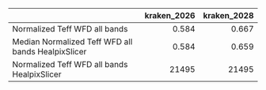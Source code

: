 |                                                    |   kraken_2026 |   kraken_2028 |
|:---------------------------------------------------|--------------:|--------------:|
| Normalized Teff WFD all bands                      |         0.584 |         0.667 |
| Median Normalized Teff WFD all bands HealpixSlicer |         0.584 |         0.659 |
| Normalized Teff WFD all bands HealpixSlicer        |     21495     |     21495     |
